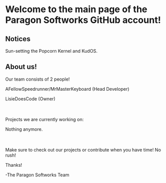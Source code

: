 # Welcome to the main page of the Paragon Softworks GitHub account!

## Notices

Sun-setting the Popcorn Kernel and KudOS.

## About us!
Our team consists of 2 people!

AFellowSpeedrunner/MrMasterKeyboard (Head Developer)

LisieDoesCode (Owner)

ㅤㅤ

Projects we are currently working on:

Nothing anymore.

ㅤ

Make sure to check out our projects or contribute when you have time! No rush!

Thanks!

-The Paragon Softworks Team
